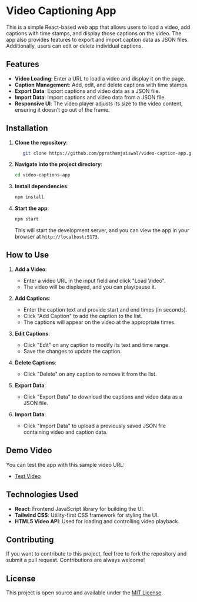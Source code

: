 
# Video Captioning App

This is a simple React-based web app that allows users to load a video, add captions with time stamps, and display those captions on the video. The app also provides features to export and import caption data as JSON files. Additionally, users can edit or delete individual captions.

## Features

- **Video Loading**: Enter a URL to load a video and display it on the page.
- **Caption Management**: Add, edit, and delete captions with time stamps.
- **Export Data**: Export captions and video data as a JSON file.
- **Import Data**: Import captions and video data from a JSON file.
- **Responsive UI**: The video player adjusts its size to the video content, ensuring it doesn’t go out of the frame.

## Installation

1. **Clone the repository**:
   ```bash
      git clone https://github.com/pprathamjaiswal/video-caption-app.git
   ```

2. **Navigate into the project directory**:
   ```bash
   cd video-captions-app
   ```

3. **Install dependencies**:
   ```bash
   npm install
   ```

4. **Start the app**:
   ```bash
   npm start
   ```

   This will start the development server, and you can view the app in your browser at `http://localhost:5173`.

## How to Use

1. **Add a Video**:
   - Enter a video URL in the input field and click "Load Video".
   - The video will be displayed, and you can play/pause it.

2. **Add Captions**:
   - Enter the caption text and provide start and end times (in seconds).
   - Click "Add Caption" to add the caption to the list.
   - The captions will appear on the video at the appropriate times.

3. **Edit Captions**:
   - Click "Edit" on any caption to modify its text and time range.
   - Save the changes to update the caption.

4. **Delete Captions**:
   - Click "Delete" on any caption to remove it from the list.

5. **Export Data**:
   - Click "Export Data" to download the captions and video data as a JSON file.

6. **Import Data**:
   - Click "Import Data" to upload a previously saved JSON file containing video and caption data.

## Demo Video

You can test the app with this sample video URL:

- [Test Video](https://www.w3schools.com/html/mov_bbb.mp4)

## Technologies Used

- **React**: Frontend JavaScript library for building the UI.
- **Tailwind CSS**: Utility-first CSS framework for styling the UI.
- **HTML5 Video API**: Used for loading and controlling video playback.

## Contributing

If you want to contribute to this project, feel free to fork the repository and submit a pull request. Contributions are always welcome!

## License

This project is open source and available under the [MIT License](LICENSE).